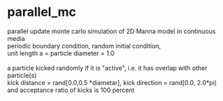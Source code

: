 # parallel_mc
parallel update monte carlo simulation of 2D Manna model in continuous media<br>
periodic boundary condition, random initial condition,<br>
unit length a = particle diameter = 1.0<br>
<br>
a particle kicked randomly if it is "active", i.e. it has overlap with other particle(s)<br>
kick distance = rand[0.0,0.5 \*diametar], kick direction = rand[0.0, 2.0\*pi)<br>
and acceptance ratio of kicks is 100 percent<br>
